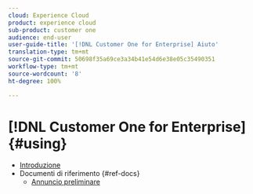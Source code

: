 ```yaml
---
cloud: Experience Cloud
product: experience cloud
sub-product: customer one
audience: end-user
user-guide-title: '[!DNL Customer One for Enterprise] Aiuto'
translation-type: tm+mt
source-git-commit: 50698f35a69ce3a34b41e54d6e38e05c35490351
workflow-type: tm+mt
source-wordcount: '8'
ht-degree: 100%

---
```



# [!DNL Customer One for Enterprise] {#using}

+ [Introduzione](home.md)
+ Documenti di riferimento {#ref-docs}
   + [Annuncio preliminare](intro-customer-support.md)

